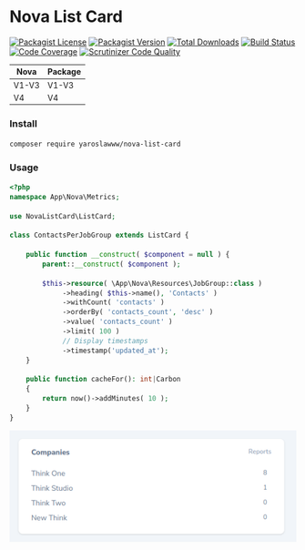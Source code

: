 # Nova List Card

[![Packagist License](https://img.shields.io/packagist/l/yaroslawww/nova-list-card?color=%234dc71f)](https://github.com/yaroslawww/nova-list-card/blob/master/LICENSE.md)
[![Packagist Version](https://img.shields.io/packagist/v/yaroslawww/nova-list-card)](https://packagist.org/packages/yaroslawww/nova-list-card)
[![Total Downloads](https://img.shields.io/packagist/dt/yaroslawww/nova-list-card)](https://packagist.org/packages/yaroslawww/nova-list-card)
[![Build Status](https://scrutinizer-ci.com/g/yaroslawww/nova-list-card/badges/build.png?b=master)](https://scrutinizer-ci.com/g/yaroslawww/nova-list-card/build-status/master)
[![Code Coverage](https://scrutinizer-ci.com/g/yaroslawww/nova-list-card/badges/coverage.png?b=master)](https://scrutinizer-ci.com/g/yaroslawww/nova-list-card/?branch=master)
[![Scrutinizer Code Quality](https://scrutinizer-ci.com/g/yaroslawww/nova-list-card/badges/quality-score.png?b=master)](https://scrutinizer-ci.com/g/yaroslawww/nova-list-card/?branch=master)

| Nova  | Package |
|-------|---------|
| V1-V3 | V1-V3   |
| V4    | V4      |

### Install

```bash
composer require yaroslawww/nova-list-card
```

### Usage

```php
<?php
namespace App\Nova\Metrics;

use NovaListCard\ListCard;

class ContactsPerJobGroup extends ListCard {

    public function __construct( $component = null ) {
        parent::__construct( $component );

        $this->resource( \App\Nova\Resources\JobGroup::class )
             ->heading( $this->name(), 'Contacts' )
             ->withCount( 'contacts' )
             ->orderBy( 'contacts_count', 'desc' )
             ->value( 'contacts_count' )
             ->limit( 100 )
             // Display timestamps
             ->timestamp('updated_at');
    }

    public function cacheFor(): int|Carbon
    {
        return now()->addMinutes( 10 );
    }
}
```

![nova-list-card](./docs/assets/images/nova-list-card.png)
